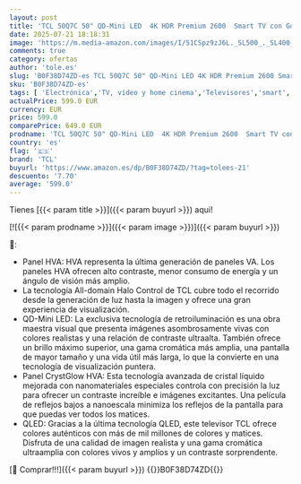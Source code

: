```yaml
---
layout: post
title: 'TCL 50Q7C 50" QD-Mini LED  4K HDR Premium 2600  Smart TV con Google TV  Dolby Vision IQ y Atmos  Panel CrystGlow HVA  Motion Clarity Pro de 144 Hz  Game Master '
date: 2025-07-21 18:18:31
image: 'https://m.media-amazon.com/images/I/51CSpz9zJ6L._SL500_._SL400_.jpg'
comments: true
category: ofertas
author: 'tole.es'
slug: 'B0F38D74ZD-es TCL 50Q7C 50" QD-Mini LED 4K HDR Premium 2600 Smart TV con...'
sku: 'B0F38D74ZD-es'
tags: [ 'Electrónica','TV, vídeo y home cinema','Televisores','smart','tcl','tv','🇪🇸', ]
actualPrice: 599.0 EUR
currency: EUR
price: 599.0
comparePrice: 649.0 EUR
prodname: 'TCL 50Q7C 50" QD-Mini LED  4K HDR Premium 2600  Smart TV con Google TV  Dolby Vision IQ y Atmos  Panel CrystGlow HVA  Motion Clarity Pro de 144 Hz  Game Master '
country: 'es'
flag: '🇪🇸'
brand: 'TCL'
buyurl: 'https://www.amazon.es/dp/B0F38D74ZD/?tag=tolees-21'
descuento: '7.70'
average: '599.0'
---
```


Tienes [{{< param title >}}]({{< param buyurl >}}) aqui!

[![{{< param prodname >}}]({{< param image >}})]({{< param buyurl >}})

🔎:

- Panel HVA: HVA representa la última generación de paneles VA. Los paneles HVA ofrecen alto contraste, menor consumo de energía y un ángulo de visión más amplio.
- La tecnología All-domain Halo Control de TCL cubre todo el recorrido desde la generación de luz hasta la imagen y ofrece una gran experiencia de visualización.
- QD-Mini LED: La exclusiva tecnología de retroiluminación es una obra maestra visual que presenta imágenes asombrosamente vivas con colores realistas y una relación de contraste ultraalta. También ofrece un brillo máximo superior, una gama cromática más amplia, una pantalla de mayor tamaño y una vida útil más larga, lo que la convierte en una tecnología de visualización puntera.
- Panel CrystGlow HVA: Esta tecnología avanzada de cristal líquido mejorada con nanomateriales especiales controla con precisión la luz para ofrecer un contraste increíble e imágenes excitantes. Una película de reflejos bajos a nanoescala minimiza los reflejos de la pantalla para que puedas ver todos los matices.
- QLED: Gracias a la última tecnología QLED, este televisor TCL ofrece colores auténticos con más de mil millones de colores y matices. Disfruta de una calidad de imagen realista y una gama cromática ultraamplia con colores vivos y amplios y un contraste sorprendente.

[🛒 Comprar!!!]({{< param buyurl >}})
{{<world>}}B0F38D74ZD{{</world>}}
